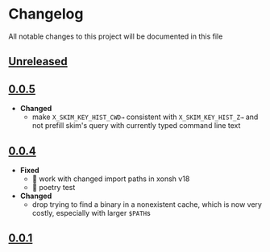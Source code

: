 # Changelog
All notable changes to this project will be documented in this file

[unreleased]: https://github.com/eugenesvk/xontrib-skim/compare/0.0.5...HEAD
## [Unreleased]
  <!-- - __Added__ -->
  <!--   + ✨  -->
  <!--   new features -->
  <!-- - __Changed__ -->
  <!--   +   -->
  <!--   changes in existing functionality -->
  <!-- - __Fixed__ -->
  <!--   + 🐞  -->
  <!--   bug fixes -->
  <!-- - __Deprecated__ -->
  <!--   + 💩  -->
  <!--   soon-to-be removed features -->
  <!-- - __Removed__ -->
  <!--   + 🗑️  -->
  <!--   now removed features -->
  <!-- - __Security__ -->
  <!--   + 🔒  -->
  <!--   vulnerabilities -->

[0.0.5]: https://github.com/eugenesvk/xontrib-skim/releases/tag/0.0.5
## [0.0.5]
  - __Changed__
    + make `X_SKIM_KEY_HIST_CWD→` consistent with `X_SKIM_KEY_HIST_Z→` and not prefill skim's query with currently typed command line text

[0.0.4]: https://github.com/eugenesvk/xontrib-skim/releases/tag/0.0.4
## [0.0.4]
  - __Fixed__
    + 🐞 work with changed import paths in xonsh v18
    + 🐞 poetry test
  - __Changed__
    + drop trying to find a binary in a nonexistent cache, which is now very costly, especially with larger `$PATH`s

[0.0.1]: https://github.com/eugenesvk/xontrib-skim/releases/tag/0.0.1
## [0.0.1]
